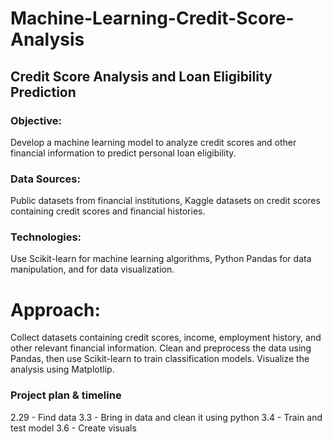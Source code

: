 # Machine-Learning-Credit-Score-Analysis

## Credit Score Analysis and Loan Eligibility Prediction

### Objective: 
Develop a machine learning model to analyze credit scores and other financial information to predict personal loan eligibility.

### Data Sources: 
Public datasets from financial institutions, Kaggle datasets on credit scores containing credit scores and financial histories.

### Technologies: 
Use Scikit-learn for machine learning algorithms, Python Pandas for data manipulation, and for data visualization.

# Approach: 
Collect datasets containing credit scores, income, employment history, and other relevant financial information. Clean and preprocess the data using Pandas, then use Scikit-learn to train classification models. Visualize the analysis using Matplotlip.

### Project plan & timeline
2.29 - Find data
3.3 - Bring in data and clean it using python
3.4 - Train and test model
3.6 -  Create visuals 
